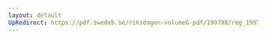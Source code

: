 ```yaml
---
layout: default
UpRedirect: https://pdf.swedeb.se/riksdagen-volumeG-pdf/199798/reg_199798/reg_199798_0143.pdf
---
```

